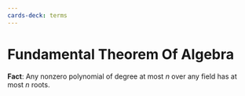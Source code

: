 ```yaml
---
cards-deck: terms
---
```

# Fundamental Theorem Of Algebra []()

**Fact**: Any nonzero polynomial of degree at most $n$ over any field has at most $n$ roots.

[](1713280845187)
